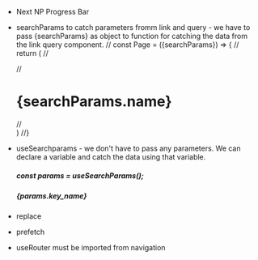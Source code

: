 - Next NP Progress Bar
- searchParams to catch parameters fromm link and query - we have to pass {searchParams} as object to function for catching the data from the link query component. 
// const Page = ({searchParams}) => {
//     return (
//         <div>
//             <h1>{searchParams.name}</h1>
//          </div>)
//}


- useSearchparams - we don't have to pass any parameters. We can declare a variable and catch the data using that variable.
    ##### const params = useSearchParams();
    ##### {params.key_name}

- replace
- prefetch
- useRouter must be imported from navigation